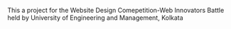 This a project for the Website Design Comepetition-Web Innovators Battle held by University of Engineering and Management, Kolkata
